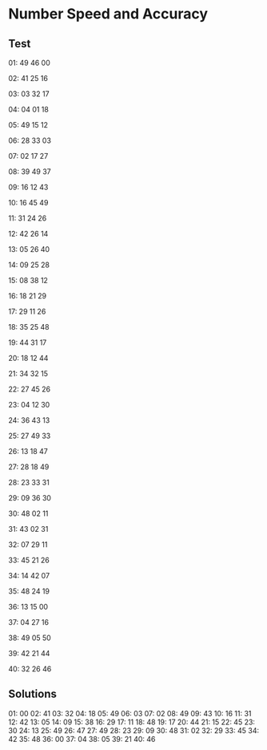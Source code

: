 # Number Speed and Accuracy

## Test

01: 49   46   00
>

02: 41   25   16
>

03: 03   32   17
>

04: 04   01   18
>

05: 49   15   12
>

06: 28   33   03
>

07: 02   17   27
>

08: 39   49   37
>

09: 16   12   43
>

10: 16   45   49
>

11: 31   24   26
>

12: 42   26   14
>

13: 05   26   40
>

14: 09   25   28
>

15: 08   38   12
>

16: 18   21   29
>

17: 29   11   26
>

18: 35   25   48
>

19: 44   31   17
>

20: 18   12   44
>

21: 34   32   15
>

22: 27   45   26
>

23: 04   12   30
>

24: 36   43   13
>

25: 27   49   33
>

26: 13   18   47
>

27: 28   18   49
>

28: 23   33   31
>

29: 09   36   30
>

30: 48   02   11
>

31: 43   02   31
>

32: 07   29   11
>

33: 45   21   26
>

34: 14   42   07
>

35: 48   24   19
>

36: 13   15   00
>

37: 04   27   16
>

38: 49   05   50
>

39: 42   21   44
>

40: 32   26   46
>

## Solutions

01: 00
02: 41
03: 32
04: 18
05: 49
06: 03
07: 02
08: 49
09: 43
10: 16
11: 31
12: 42
13: 05
14: 09
15: 38
16: 29
17: 11
18: 48
19: 17
20: 44
21: 15
22: 45
23: 30
24: 13
25: 49
26: 47
27: 49
28: 23
29: 09
30: 48
31: 02
32: 29
33: 45
34: 42
35: 48
36: 00
37: 04
38: 05
39: 21
40: 46
